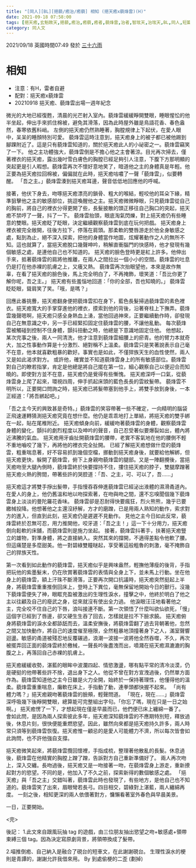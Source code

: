 ```yaml
---
title: "[同人][BL][挹藐/癒治/癒藐] 相知 (挹天癒x藐烽雲)(H)"
date: 2021-09-18 07:58:00
tags: [挹天癒,玄魁敇天,挹藐,癒治,癒藐,癒者,藐烽雲,治者,智玹天,治玹天,BL,同人,短篇]
category: 同人文
---
```


2021/09/18 英國時間07:49 發於 [三十六雨](http://www.36rain.com/read.php?tid=150121)

# 相知

- 注意：有H，雷者自避
- 配對：挹天癒x藐烽雲
- 20210918 挹天癒、藐烽雲出場一週年紀念


微光的大地已經復甦，清晨的光芒射入室內。藐烽雲緩緩睜開雙眼，睡眼惺忪的他半坐起，伸出手來抓住棉被，避免其滑落，因為此時屋外雖是鳥語花香、春色盎然，春寒依舊料峭。
左側的挹天癒仍然熟睡著，胸膛規律上下起伏，在愛人眼中，呆呆的睡顏特別可愛。
藐烽雲這時注意到，挹天癒身上的被子都已被他踢到腳踝附近了。這是只有藐烽雲知道的，關於挹天癒此人的小祕密之一。藐烽雲竊笑了一下。
他之主功體強大，藐烽雲倒是不擔心他之主會著涼。目光再次掃去，僅著裡衣的挹天癒，露出幾吋雪白膚色的胸膛已經足夠引人注意，下腹下方那明顯的突起更是引人暇想。藐烽雲再次不懷好意地笑了，暗道他之主的身體真是年輕。他正要為挹天癒拉回棉被，偏偏就在此時，挹天癒咕噥了一聲「藐烽雲」，似要轉醒。
「吾之主。」藐烽雲湊到挹天癒耳邊，聲音低低地回應他的呼喊。

<!--more-->

接著，他伏下身去，吻啄挹天癒漂亮的鎖骨、粗大的喉結，輕咬他的耳朵下緣，精準狙擊他之主的敏感部位，挑逗喚醒他之主。挹天癒微微睜眼，只見藐烽雲從自己的胸前，將自己的裡衣分得更開了些，長髮披散的頭正移往自己胸口的突起，挹天癒不禁哼了一聲，抖了一下。
藐烽雲抬頭，眼底淘氣閃爍，對上挹天癒仍有些睡意的雙眼。挹天癒眨了眨眼，決定繼續觀察藐烽雲到底在玩何把戲。
挹天癒身上裡衣被完全敞開，往後方拉下，停落在肩頭。那柔軟的雙唇游走於他全身敏感之處，點到為止，絕不深入探索，把他的身體當作地圖，炫耀著動作之人的無所不知。這也就算了，當挹天癒脫口幾聲呻吟，稍解直衝腦門的快感時，他才發現有幾個敏感之處，是連他自己也不知道的。
挹天癒的臉色登時更是紅上許多。他伸出手來，抵著藐烽雲的肩將他推離，在兩人之間拉出一個小小的空間。藐烽雲的吐息仍是打在他赤裸的肌膚之上，又癢又熱。
藐烽雲再次抬眼望他，本來是故作無辜，在看了挹天癒的臉色後，馬上完全明白了，不再掩飾，壞笑道：「吾比你更了解你呢，吾之主。」
挹天癒有些羞惱地回道：「你的全部，吾也知曉的。」
藐烽雲眨眨眼，聳肩笑了笑。「哦，是嗎？」

回應此番挑釁，挹天癒翻身便把藐烽雲扣在身下，藍色長髮掃過藐烽雲的素色裡衣。挹天癒寬大的手掌穿進他的裡衣，摸索到他的背後，沿著脊柱上下撫弄。藐烽雲幾聲嗯啊，挹天癒只感全身熱血上湧，當他回過神來，正要繼續動作時，卻發現自己在無意識之中，另一手已經緊扣固定住藐烽雲的腰，不讓他亂動。
每次藐烽雲被觸碰到控制不住身體，顫抖扭動之時，他總是下意識地固定住他。
他想起，某次完事之後，兩人一同清洗，他才注意到藐烽雲細腰上的瘀青。他的臂力本就奇大，加之性事動作算是十分激烈、絕對稱不上溫柔。藐烽雲只是笑著說表示自己毫不在意，他本就喜歡粗暴的歡好。事實也是如此，不僅猂族天生的血性使然，兩人又是如此渴求對方。
或許他，確實並不知道藐烽雲身上的所有敏感部位。藐烽雲對自己的瞭若指掌，肯定是他總是將自己擺在第一位，細心觀察自己以便迎合而知曉的。即使對方並不在意，挹天癒仍是覺得有些慚愧。
挹天癒深呼一口氣，從藐烽雲身上爬了起來，環視四周，伸手抓起床頭的藍色長長的雲紋髮帶。
藐烽雲不明所以，正要開口問詢之時，挹天癒已將髮帶塞到他手上，將雙手放到身後，一本正經道：「將吾綁起吧。」

「吾之主今天的興致甚是奇特。」藐烽雲的笑容帶著一些不確定，一向精明的腦袋正飛速運轉猜測挹天癒究竟在想什麼。他仍是乖乖地打上單結，將挹天癒的雙手綁在一起，貼在尾椎附近。
挹天癒傾身向前，緩緩吻著藐烽雲的身體，觀察藐烽雲身體的變化，顫抖的劇烈程度以及呻吟的聲音，自己忍受著似要爆裂如出，體內將近沸騰的氣血。
挹天癒用牙齒扯開藐烽雲的腰帶，老實不客氣地在他的腰側不輕不重地嚙咬了幾下，再將他的裡衣完全扯開。
已經了解挹天癒想做什麼的藐烽雲，粗重喘息著，好不容易抓到幾個空檔，挪動到挹天癒身後，就要給他解綁，但挹天癒更快，躲開了藐烽雲，俯下上身親吻藐烽雲的腿部。又是一陣翻攪後，當挹天癒吻至大腿內側時，藐烽雲終於快要撐持不住，摟住挹天癒的脖子，雙腿摩蹭著挹天癒火熱的胯間，帶著些許的哭腔道：「吾、之主，可、可以了，吾……」

挹天癒這才將雙手掙出髮帶，手指慢吞吞伸進藐烽雲已經泌出液體的濕滑甬道內。在愛人的身上，他仍舊溫和地以吻探索著，在吻與吻之間，還不忘嗅聞個幾下藐烽雲身上淡淡的曼陀羅花香味。
藐烽雲卻是忍耐得快要瘋狂，烈火熊熊，幾乎已要繳械投降。他想著他之主還沒紓解，方才的磨蹭，已是用兩人熟知的動作，索求對方的進入，但直到此刻，挹天癒仍是遲遲不見動作。
見他之主今日如此反常，藐烽雲終於忍無可忍，用力推開他，咬牙道：「吾之主！」這一下十分用力，挹天癒倒向鬆軟的床舖，而藐烽雲則是施力坐起。
接著，藐烽雲抖著手，扶著挹天癒豎立的雄物，對準身體，將之直接納入。突然其來的撐開，不適得差點令他軟了腰。但這痛楚是多麼甜美。他一對碧綠雙瞳瞇起，享受著這般粗魯的刺激，毫不掩飾自己的猂族天性。

第一次看到如此動作的藐烽雲，挹天癒似乎是興味盎然，輕撫他薄瘦的後背，手指把玩他的紫墨髮末，仍在欣賞著藐烽雲的表情與全身上下，並未馬上行動。坐在他身上的藐烽雲，額上汗珠不斷滑落，正要再次開口抗議時，挹天癒突然挺起上半身，將藐烽雲重重推倒回床上，登時上下異位，毫無保留地開始今日的獸行。沒幾下藐烽雲便失了神，眼眶充盈被激出的生理性淚水，撞擊之中，他終於明白了他之主以往顧及自己的廢武之身，從來就沒有使出全力過。
他淚眼汪汪地看著他之主，完全咬不住自己的下唇，浪叫接連不斷。第一次領悟了什麼叫欲仙欲死，「慢」這個字已經到了唇邊，卻又硬生生吞了回去，怎樣就是拉不下臉求饒。
挹天癒俯身將藐烽雲的淚水全都舔舐而去，溫柔安撫後，將藐烽雲翻了過去背朝著他，忽然之間又加快動作，將自己的速度催至極限，全然粗暴地頂撞著身下之人，滿室聲響迴盪。敏感的甬道被殘忍地反覆碾過，浪潮一波接一波將他全然吞噬，不久，再次被擺弄回正面的藐烽雲終於檄械，一聲長吟後盡洩而出，噴濺在挹天癒濕漉漉的胸腹之上，再落回自己赤裸的肌膚上。

挹天癒緩緩收勢，湛藍的眼眸中波瀾四起、情慾激盪，哪有點平常的清冷淡漠，仍是硬挺的他帶著些許不捨，退出身下之人。他從不曾在對方宣洩過後，仍然單方面作為。藐烽雲知道他之主今日雖是火力全開，始終於一保持著理性，他懂得他的溫柔。藐烽雲重重喘息，癱軟在床上，手指動了動，連拳頭都快握不起來。
「尚有體力嗎？」挹天癒親吻著藐烽雲的臉頰，輕聲問道。
「現在，現在……」藐烽雲深呼吸幾下後睜開雙眼，總算能可完整組出字句。「你忘了嗎，現在只是一日之始啊。」
挹天癒愣了一下，才想起現在僅是早晨而已，他們便已床上纏綿一番了。
會如此問，是因為兩人探索彼此多年，挹天癒深知藐烽雲的不應期特別短，釋放過後，休息片刻，很快便能重燃慾望。因此，雖然向來都是挹天癒持久許多，兩人時常只須等到藐烽雲恢復。挹天癒惟一顧忌的是愛人可能體力不濟，所以每次皆會如此詢問，也不許他強自支撐。

挹天癒微笑起來，將藐烽雲攬回懷裡，手指成梳，整理著他散亂的長髮。休息過後，藐烽雲在他精實的胸膛上蹭了蹭，告訴對方自己重新準備好了。
兩人再次吻上，深入交纏。長吻過後，挹天癒又是一吻接著一吻，在藐烽雲身上游走，重新撩起對方的慾望。不同的是，他加入了不久之前，探索新得的數個敏感之處。
「挹天癒」與「吾之主」交錯叫著，藐烽雲此時也發現了，有些地方，是他自己也不知道的。藐烽雲笑了出來，眉眼彎若長弓。四目相交，碧綠對上湛藍，兩人纏綿再度。
一刻之後，相知更深的兩人依偎著對方，慵懶看著室外春色與早晨美景。

一日，正要開始。

<完>

後記：
1.此文來自跟風玩抽 tag 的遊戲，由三位朋友抽出慾望之吻+敏感處+領帶束縛三個 tag。因為決定寫原劇背景，將領帶換成了髮帶。

2.喵推倒癒、自己納入是融合了硯台的短車文，在此謝謝硯台。
生理性淚水的梗則是青譚的，謝謝允許我借來用。
By 到處偷梗的二歪 (劃掉)
